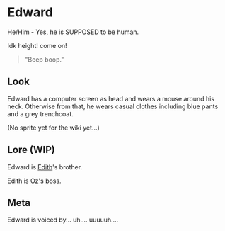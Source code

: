 # Edward
He/Him - Yes, he is SUPPOSED to be human.

Idk height! come on!

> "Beep boop."

## Look
Edward has a computer screen as head and wears a mouse around his neck. Otherwise from that, he wears casual clothes including blue pants and a grey trenchcoat.

(No sprite yet for the wiki yet...)

## Lore (WIP)
Edward is [Edith](Edith.md)'s brother.

Edith is [Oz's](https://github.com/LinkfandosVF/cryptidcrushwiki/blob/main/Characters/Oz.md) boss.

## Meta
Edward is voiced by... uh.... uuuuuh....
